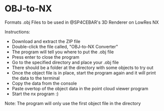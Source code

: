 # OBJ-to-NX
Formats .obj Files to be used in @SP4CEBAR's 3D Renderer on LowRes NX

Instructions:
* Download and extract the ZIP file
* Double-click the file called, "OBJ-to-NX Converter"
* The program will tell you where to put the .obj file
* Press enter to close the program
* Go to the specified directory and place your .obj file
* There should be a folder at the directory with some objects to try out
* Once the object file is in place, start the program again and it will print the data to the terminal
* Copy the data from the console
* Paste overtop of the object data in the point cloud viewer program
* Start the nx program :)

Note:
The program will only use the first object file in the directory
